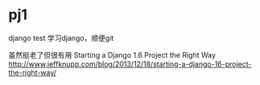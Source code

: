 # pj1
django test
学习django，顺便git

虽然挺老了但很有用
Starting a Django 1.6 Project the Right Way
http://www.jeffknupp.com/blog/2013/12/18/starting-a-django-16-project-the-right-way/

